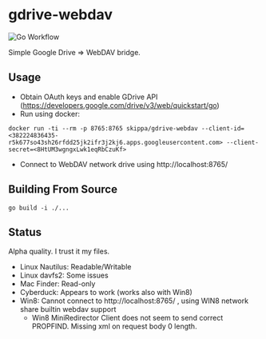 # gdrive-webdav

![Go Workflow](https://github.com/mikea/gdrive-webdav/workflows/Go/badge.svg)

Simple Google Drive => WebDAV bridge.

## Usage

* Obtain OAuth keys and enable GDrive API (https://developers.google.com/drive/v3/web/quickstart/go)
* Run using docker:
```
docker run -ti --rm -p 8765:8765 skippa/gdrive-webdav --client-id=<382224836435-r5k677so43sh26rfdd25jk2ifr3j2kj6.apps.googleusercontent.com> --client-secret=<8HtUM3wgngxLwk1eqRbCzuKf>
```    
* Connect to WebDAV network drive using http://localhost:8765/

## Building From Source

```
go build -i ./...
```

## Status

Alpha quality. I trust it my files.

* Linux Nautilus: Readable/Writable
* Linux davfs2: Some issues
* Mac Finder: Read-only
* Cyberduck: Appears to work (works also with Win8)
* Win8: Cannot connect to http://localhost:8765/ , using WIN8 network share builtin webdav support
  * Win8 MiniRedirector Client does not seem to send correct PROPFIND. Missing xml on request body 0 length.
